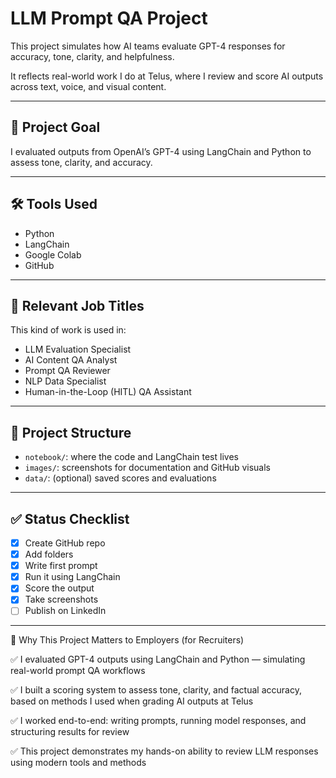 # LLM Prompt QA Project

This project simulates how AI teams evaluate GPT-4 responses for accuracy, tone, clarity, and helpfulness.

It reflects real-world work I do at Telus, where I review and score AI outputs across text, voice, and visual content.

---

## 📌 Project Goal

I evaluated outputs from OpenAI’s GPT-4 using LangChain and Python to assess tone, clarity, and accuracy.


---

## 🛠️ Tools Used

- Python
- LangChain
- Google Colab
- GitHub



---

## 🎯 Relevant Job Titles

This kind of work is used in:
- LLM Evaluation Specialist
- AI Content QA Analyst
- Prompt QA Reviewer
- NLP Data Specialist
- Human-in-the-Loop (HITL) QA Assistant

---

## 📂 Project Structure

- `notebook/`: where the code and LangChain test lives  
- `images/`: screenshots for documentation and GitHub visuals  
- `data/`: (optional) saved scores and evaluations

---

## ✅ Status Checklist

- [x] Create GitHub repo  
- [x] Add folders  
- [x] Write first prompt  
- [x] Run it using LangChain  
- [x] Score the output  
- [x] Take screenshots  
- [ ] Publish on LinkedIn

---

🚀 Why This Project Matters to Employers (for Recruiters)

✅ I evaluated GPT-4 outputs using LangChain and Python — simulating real-world prompt QA workflows

✅ I built a scoring system to assess tone, clarity, and factual accuracy, based on methods I used when grading AI outputs at Telus

✅ I worked end-to-end: writing prompts, running model responses, and structuring results for review

✅ This project demonstrates my hands-on ability to review LLM responses using modern tools and methods

